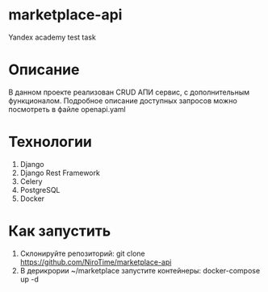 # marketplace-api #
Yandex academy test task

# Описание #
В данном проекте реализован CRUD АПИ сервис, с дополнительным функционалом.
Подробное описание доступных запросов можно посмотреть в файле openapi.yaml

# Технологии #
1) Django
2) Django Rest Framework
3) Celery
4) PostgreSQL
5) Docker

# Как запустить #

1) Склонируйте репозиторий: git clone https://github.com/NiroTime/marketplace-api
2) В дерикрории ~/marketplace запустите контейнеры: docker-compose up -d
